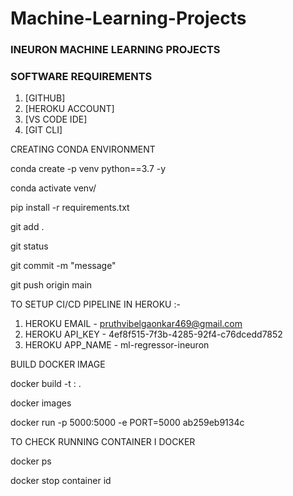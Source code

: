 # Machine-Learning-Projects

### INEURON MACHINE LEARNING PROJECTS

### SOFTWARE REQUIREMENTS

1. [GITHUB]
2. [HEROKU ACCOUNT]
3. [VS CODE IDE]
4. [GIT CLI]

CREATING CONDA ENVIRONMENT

conda create -p venv python==3.7 -y

conda activate venv/

pip install -r requirements.txt

git add .

git status

git commit -m "message"

git push origin main

TO SETUP CI/CD PIPELINE IN HEROKU :-

1. HEROKU EMAIL - pruthvibelgaonkar469@gmail.com 
2. HEROKU API_KEY - 4ef8f515-7f3b-4285-92f4-c76dcedd7852
3. HEROKU APP_NAME - ml-regressor-ineuron


BUILD DOCKER IMAGE

docker build -t <image name>:<tagname> .

docker images

docker run -p 5000:5000 -e PORT=5000 ab259eb9134c

TO CHECK RUNNING CONTAINER I DOCKER

docker ps

docker stop container id

